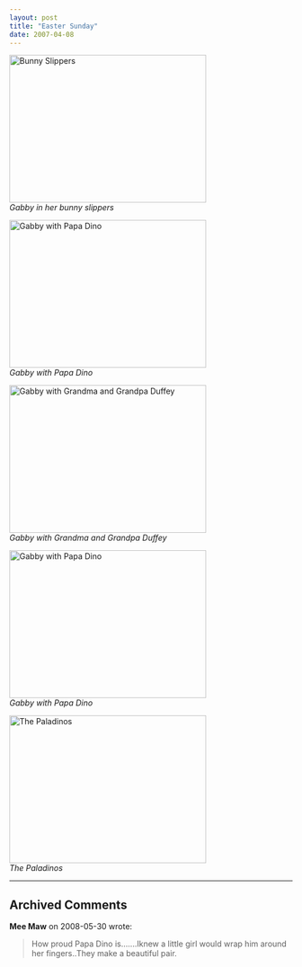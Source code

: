 ```yaml
---
layout: post
title: "Easter Sunday"
date: 2007-04-08
---
```


<p><img height="263" alt="Bunny Slippers" src="http://www.thepaladinos.com/Portals/thepaladinos/Blog/Files/1/23/P1000446 (Custom).JPG " width="350"/><br/>
<em>Gabby in her bunny slippers</em></p>
<p><img height="263" alt="Gabby with Papa Dino" src="http://www.thepaladinos.com/Portals/thepaladinos/Blog/Files/1/23/P1000471 (Custom).JPG " width="350"/><br/>
<em>Gabby with Papa Dino</em></p>
<p><img height="263" alt="Gabby with Grandma and Grandpa Duffey" src="http://www.thepaladinos.com/Portals/thepaladinos/Blog/Files/1/23/P1000487 (Custom).JPG " width="350"/><br/>
<em>Gabby with Grandma and Grandpa Duffey</em></p>
<p><img height="263" alt="Gabby with Papa Dino" src="http://www.thepaladinos.com/Portals/thepaladinos/Blog/Files/1/23/P1000485 (Custom).JPG " width="350"/><br/>
<em>Gabby with Papa Dino</em></p>
<p><img height="263" alt="The Paladinos" src="http://www.thepaladinos.com/Portals/thepaladinos/Blog/Files/1/23/P1000484 (Custom).JPG " width="350"/><br/>
<em>The Paladinos</em></p>


---

## Archived Comments

**Mee Maw** on 2008-05-30 wrote:

> How proud Papa Dino is.......Iknew a little girl would wrap him around her fingers..They make a beautiful pair.<br>
